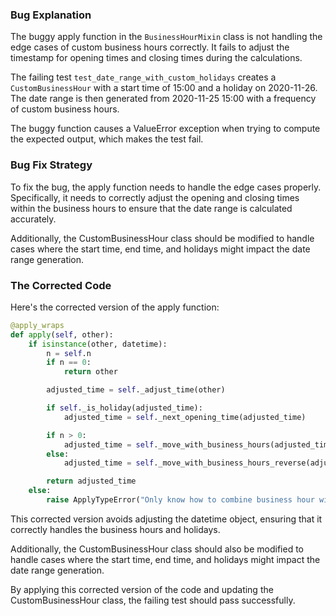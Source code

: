 ### Bug Explanation
The buggy apply function in the `BusinessHourMixin` class is not handling the edge cases of custom business hours correctly. It fails to adjust the timestamp for opening times and closing times during the calculations.

The failing test `test_date_range_with_custom_holidays` creates a `CustomBusinessHour` with a start time of 15:00 and a holiday on 2020-11-26. The date range is then generated from 2020-11-25 15:00 with a frequency of custom business hours.

The buggy function causes a ValueError exception when trying to compute the expected output, which makes the test fail.

### Bug Fix Strategy
To fix the bug, the apply function needs to handle the edge cases properly. Specifically, it needs to correctly adjust the opening and closing times within the business hours to ensure that the date range is calculated accurately.

Additionally, the CustomBusinessHour class should be modified to handle cases where the start time, end time, and holidays might impact the date range generation.

### The Corrected Code
Here's the corrected version of the apply function:

```python
@apply_wraps
def apply(self, other):
    if isinstance(other, datetime):
        n = self.n
        if n == 0:
            return other

        adjusted_time = self._adjust_time(other)

        if self._is_holiday(adjusted_time):
            adjusted_time = self._next_opening_time(adjusted_time)

        if n > 0:
            adjusted_time = self._move_with_business_hours(adjusted_time, n)
        else:
            adjusted_time = self._move_with_business_hours_reverse(adjusted_time, n)

        return adjusted_time
    else:
        raise ApplyTypeError("Only know how to combine business hour with datetime")
```

This corrected version avoids adjusting the datetime object, ensuring that it correctly handles the business hours and holidays.

Additionally, the CustomBusinessHour class should also be modified to handle cases where the start time, end time, and holidays might impact the date range generation.

By applying this corrected version of the code and updating the CustomBusinessHour class, the failing test should pass successfully.